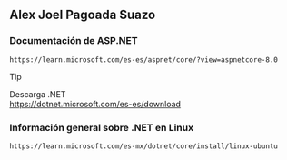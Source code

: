 ## Alex Joel Pagoada Suazo

### Documentación de ASP.NET
    https://learn.microsoft.com/es-es/aspnet/core/?view=aspnetcore-8.0

> [!TIP] 
> Descarga .NET   
>    https://dotnet.microsoft.com/es-es/download

### Información general sobre .NET en Linux
    https://learn.microsoft.com/es-mx/dotnet/core/install/linux-ubuntu

